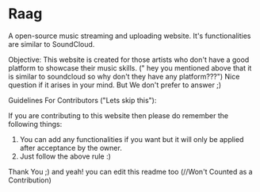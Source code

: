 # Raag
A open-source music streaming and uploading website. It's functionalities are similar to SoundCloud.

Objective:
This website is created for those artists who don't have a good platform to showcase their music skills. (" hey you mentioned above that it is similar to soundcloud so why don't they have any platform???")
Nice question if it arises in your mind.
But We don't prefer to answer ;)


Guidelines For Contributors ("Lets skip this"):

If you are contributing to this website then please do remember the following things:
  1. You can add any functionalities if you want but it will only be applied after acceptance by the owner.
  2. Just follow the above rule :)


Thank You ;)
and yeah! you can edit this readme too (//Won't Counted as a Contribution)
